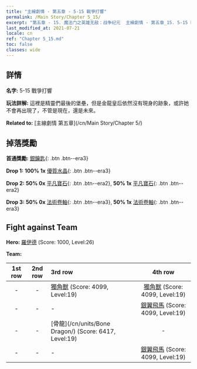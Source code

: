 ```yaml
---
title: "主線劇情 - 第五章 - 5-15 戰爭打響"
permalink: /Main Story/Chapter 5_15/
excerpt: "第五章 - 15. 魔法门之英雄无敌：战争纪元  主線劇情 - 第五章_15. 5-15 戰爭打響"
last_modified_at: 2021-07-21
locale: cn
ref: "Chapter 5_15.md"
toc: false
classes: wide
---
```


## 詳情

 **名字:** 5-15 戰爭打響

 **玩法詳解:** 這裡是精靈們最後的堡壘，但是金龍皇后依然沒有現身的跡象，或許她不會再出現了，不管是現在，還是未來。

 **Related to:** [主線劇情 第五章](/cn/Main Story/Chapter 5/)

## 掉落獎勵

 **首通獎勵:** [銀鑰匙](/cn/Items/con_693/){: .btn .btn--era3}

 **Drop 1:** **100% 1x** [優質水晶](/cn/Items/mat_17/){: .btn .btn--era3}

 **Drop 2:** **50% 0x** [平凡寶石](/cn/Items/mat_10/){: .btn .btn--era2}, **50% 1x** [平凡寶石](/cn/Items/mat_10/){: .btn .btn--era2}

 **Drop 3:** **50% 0x** [法術卷軸](/cn/Items/con_694/){: .btn .btn--era3}, **50% 1x** [法術卷軸](/cn/Items/con_694/){: .btn .btn--era3}


## Fight against Team
 **Hero:** [羅伊德](/cn/heroes/Ryland/) (Score: 1000, Level:26)

 **Team:**


  | 1st row | 2nd row | 3rd row | 4th row |
  |:----:|:----:|:----|:----:|
  | - | - | [獨角獸](/cn/units/Unicorn/) (Score: 4099, Level:19)  | [獨角獸](/cn/units/Unicorn/) (Score: 4099, Level:19)  |
  | - | - | - | [銀翼飛馬](/cn/units/Pegasus/) (Score: 4099, Level:19)  |
  | - | - | [骨龍](/cn/units/Bone Dragon/) (Score: 6417, Level:19)  | - |
  | - | - | - | [銀翼飛馬](/cn/units/Pegasus/) (Score: 4099, Level:19)  |


